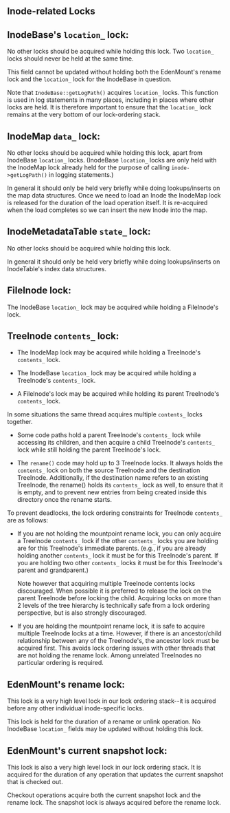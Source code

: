 Inode-related Locks
-------------------

## InodeBase's `location_` lock:

No other locks should be acquired while holding this lock.
Two `location_` locks should never be held at the same time.

This field cannot be updated without holding both the EdenMount's rename lock
and the `location_` lock for the InodeBase in question.

Note that `InodeBase::getLogPath()` acquires `location_` locks.  This function
is used in log statements in many places, including in places where other locks
are held.  It is therefore important to ensure that the `location_` lock
remains at the very bottom of our lock-ordering stack.

## InodeMap `data_` lock:

No other locks should be acquired while holding this lock, apart from InodeBase
`location_` locks.  (InodeBase `location_` locks are only held with the
InodeMap lock already held for the purpose of calling `inode->getLogPath()` in
logging statements.)

In general it should only be held very briefly while doing lookups/inserts on
the map data structures.  Once we need to load an Inode the InodeMap lock is
released for the duration of the load operation itself.  It is re-acquired when
the load completes so we can insert the new Inode into the map.

## InodeMetadataTable `state_` lock:

No other locks should be acquired while holding this lock.

In general it should only be held very briefly while doing lookups/inserts on
InodeTable's index data structures.

## FileInode lock:

The InodeBase `location_` lock may be acquired while holding a FileInode's
lock.

## TreeInode `contents_` lock:

- The InodeMap lock may be acquired while holding a TreeInode's `contents_`
  lock.

- The InodeBase `location_` lock may be acquired while holding a TreeInode's
  `contents_` lock.

- A FileInode's lock may be acquired while holding its parent TreeInode's
  `contents_` lock.

In some situations the same thread acquires multiple `contents_` locks
together.

  - Some code paths hold a parent TreeInode's `contents_` lock while accessing
    its children, and then acquire a child TreeInode's `contents_` lock while
    still holding the parent TreeInode's lock.

  - The `rename()` code may hold up to 3 TreeInode locks.  It always holds the
    `contents_` lock on both the source TreeInode and the destination
    TreeInode.  Additionally, if the destination name refers to an existing
    TreeInode, the rename() holds its `contents_` lock as well, to ensure that
    it is empty, and to prevent new entries from being created inside this
    directory once the rename starts.

To prevent deadlocks, the lock ordering constraints for TreeInode `contents_`
are as follows:

- If you are not holding the mountpoint rename lock, you can only acquire
  a TreeInode `contents_` lock if the other `contents_` locks you are holding
  are for this TreeInode's immediate parents.  (e.g., if you are already
  holding another `contents_` lock it must be for this TreeInode's parent.  If
  you are holding two other `contents_` locks it must be for this TreeInode's
  parent and grandparent.)

  Note however that acquiring multiple TreeInode contents locks discouraged.
  When possible it is preferred to release the lock on the parent TreeInode
  before locking the child.  Acquiring locks on more than 2 levels of the tree
  hierarchy is technically safe from a lock ordering perspective, but is also
  strongly discouraged.

- If you are holding the mountpoint rename lock, it is safe to acquire multiple
  TreeInode locks at a time.  However, if there is an ancestor/child
  relationship between any of the TreeInode's, the ancestor lock must be
  acquired first.  This avoids lock ordering issues with other threads that are
  not holding the rename lock.  Among unrelated TreeInodes no particular
  ordering is required.

## EdenMount's rename lock:

This lock is a very high level lock in our lock ordering stack--it is
acquired before any other individual inode-specific locks.

This lock is held for the duration of a rename or unlink operation.  No
InodeBase `location_` fields may be updated without holding this lock.

## EdenMount's current snapshot lock:

This lock is also a very high level lock in our lock ordering stack.
It is acquired for the duration of any operation that updates the current
snapshot that is checked out.

Checkout operations acquire both the current snapshot lock and the rename lock.
The snapshot lock is always acquired before the rename lock.
